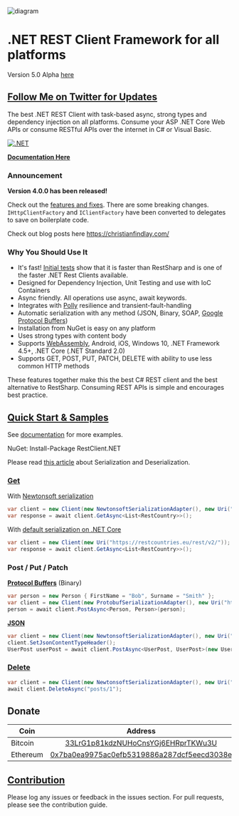 ![diagram](https://github.com/MelbourneDeveloper/Restclient.Net/blob/main/src/Images/Rendered/Logo.jpg) 

# .NET REST Client Framework for all platforms #

Version 5.0 Alpha [here](https://github.com/MelbourneDeveloper/RestClient.Net/tree/5/develop)

## [Follow Me on Twitter for Updates](https://twitter.com/intent/follow?screen_name=cfdevelop&tw_p=followbutton) ##

The best .NET REST Client with task-based async, strong types and dependency injection on all platforms. Consume your ASP .NET Core Web APIs or consume RESTful APIs over the internet in C# or Visual Basic.

[![.NET](https://github.com/MelbourneDeveloper/RestClient.Net/actions/workflows/dotnet.yml/badge.svg?branch=5%2Fdevelop)](https://github.com/MelbourneDeveloper/RestClient.Net/actions/workflows/dotnet.yml)

**[Documentation Here](https://github.com/MelbourneDeveloper/RestClient.Net/wiki)**

### Announcement ###

**Version 4.0.0 has been released!**

Check out the [features and fixes](https://github.com/MelbourneDeveloper/RestClient.Net/projects/3). There are some breaking changes. `IHttpClientFactory` and `IClientFactory` have been converted to delegates to save on boilerplate code.

Check out blog posts here https://christianfindlay.com/

### Why You Should Use It ###

* It's fast! [Initial tests](https://codereview.stackexchange.com/questions/235804/c-rest-client-benchmarking) show that it is faster than RestSharp and is one of the faster .NET Rest Clients available.
* Designed for Dependency Injection, Unit Testing and use with IoC Containers
* Async friendly. All operations use async, await keywords.
* Integrates with [Polly](https://github.com/MelbourneDeveloper/RestClient.Net/wiki/Integration-With-Polly) resilience and transient-fault-handling
* Automatic serialization with any method (JSON, Binary, SOAP, [Google Protocol Buffers](https://developers.google.com/protocol-buffers))
* Installation from NuGet is easy on any platform
* Uses strong types with content body
* Supports [WebAssembly](https://github.com/MelbourneDeveloper/RestClient.Net/wiki/Web-Assembly-Support), Android, iOS, Windows 10, .NET Framework 4.5+, .NET Core (.NET Standard 2.0)
* Supports GET, POST, PUT, PATCH, DELETE with ability to use less common HTTP methods

These features together make this the best C# REST client and the best alternative to RestSharp. Consuming REST APIs is simple and encourages best practice.

## [Quick Start & Samples](https://github.com/MelbourneDeveloper/RestClient.Net/wiki/Quick-Start-&-Samples)

See [documentation](https://github.com/MelbourneDeveloper/RestClient.Net/wiki/Quick-Start-&-Samples) for more examples.

NuGet: Install-Package RestClient.NET

Please read [this article](https://github.com/MelbourneDeveloper/RestClient.Net/wiki/Serialization-and-Deserialization-(ISerializationAdapter)#newtonsoft) about Serialization and Deserialization.

### [Get](https://github.com/MelbourneDeveloper/RestClient.Net/blob/13c95c615400d39523c02e803b46a564ff4c91db/RestClient.Net.UnitTests/UnitTests.cs#L81)

With [Newtonsoft serialization](https://github.com/MelbourneDeveloper/RestClient.Net/wiki/Serialization-and-Deserialization-With-ISerializationAdapter#newtonsoft)

```cs
var client = new Client(new NewtonsoftSerializationAdapter(), new Uri("https://restcountries.eu/rest/v2/"));
var response = await client.GetAsync<List<RestCountry>>();
```

With [default serialization on .NET Core](https://github.com/MelbourneDeveloper/RestClient.Net/wiki/Serialization-and-Deserialization-With-ISerializationAdapter#default-json-serialization-adapter)
```cs
var client = new Client(new Uri("https://restcountries.eu/rest/v2/"));
var response = await client.GetAsync<List<RestCountry>>();
```

### Post / Put / Patch

[**Protocol Buffers**](https://github.com/MelbourneDeveloper/RestClient.Net/blob/80d19ebc599027e2c68acb06a4e1f853683c3517/RestClient.Net.Samples/RestClient.Net.CoreSample/Program.cs#L25) (Binary)
```cs
var person = new Person { FirstName = "Bob", Surname = "Smith" };
var client = new Client(new ProtobufSerializationAdapter(), new Uri("http://localhost:42908/person"));
person = await client.PostAsync<Person, Person>(person);
```

[**JSON**](https://github.com/MelbourneDeveloper/RestClient.Net/blob/236a454232455aa3dc0cea230e991329288c153d/RestClient.Net.Samples/RestClient.NET.Samples/MainPage.xaml.cs#L233)
```cs
var client = new Client(new NewtonsoftSerializationAdapter(), new Uri("https://jsonplaceholder.typicode.com"));
client.SetJsonContentTypeHeader();
UserPost userPost = await client.PostAsync<UserPost, UserPost>(new UserPost { title = "Title" }, "/posts");
```

### [Delete](https://github.com/MelbourneDeveloper/RestClient.Net/blob/f7f4f88b90c6b0014530891d094d958193776a52/RestClient.Net.UnitTests/UnitTests.cs#L94)
```cs
var client = new Client(new NewtonsoftSerializationAdapter(), new Uri("https://jsonplaceholder.typicode.com"));
await client.DeleteAsync("posts/1");
```

## Donate

| Coin           | Address |
| -------------  |:-------------:|
| Bitcoin        | [33LrG1p81kdzNUHoCnsYGj6EHRprTKWu3U](https://www.blockchain.com/btc/address/33LrG1p81kdzNUHoCnsYGj6EHRprTKWu3U) |
| Ethereum       | [0x7ba0ea9975ac0efb5319886a287dcf5eecd3038e](https://etherdonation.com/d?to=0x7ba0ea9975ac0efb5319886a287dcf5eecd3038e) |

## [Contribution](https://github.com/MelbourneDeveloper/RestClient.Net/blob/master/CONTRIBUTING.md)

Please log any issues or feedback in the issues section. For pull requests, please see the contribution guide.
 
